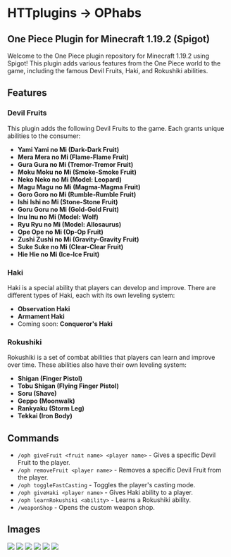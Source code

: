 # HTTplugins -> OPhabs
## One Piece Plugin for Minecraft 1.19.2 (Spigot)

Welcome to the One Piece plugin repository for Minecraft 1.19.2 using Spigot! This plugin adds various features from the One Piece world to the game, including the famous Devil Fruits, Haki, and Rokushiki abilities.

## Features

### Devil Fruits
This plugin adds the following Devil Fruits to the game. Each grants unique abilities to the consumer:

- **Yami Yami no Mi (Dark-Dark Fruit)**
- **Mera Mera no Mi (Flame-Flame Fruit)**
- **Gura Gura no Mi (Tremor-Tremor Fruit)**
- **Moku Moku no Mi (Smoke-Smoke Fruit)**
- **Neko Neko no Mi (Model: Leopard)**
- **Magu Magu no Mi (Magma-Magma Fruit)**
- **Goro Goro no Mi (Rumble-Rumble Fruit)**
- **Ishi Ishi no Mi (Stone-Stone Fruit)**
- **Goru Goru no Mi (Gold-Gold Fruit)**
- **Inu Inu no Mi (Model: Wolf)**
- **Ryu Ryu no Mi (Model: Allosaurus)**
- **Ope Ope no Mi (Op-Op Fruit)**
- **Zushi Zushi no Mi (Gravity-Gravity Fruit)**
- **Suke Suke no Mi (Clear-Clear Fruit)**
- **Hie Hie no Mi (Ice-Ice Fruit)**

### Haki
Haki is a special ability that players can develop and improve. There are different types of Haki, each with its own leveling system:

- **Observation Haki**
- **Armament Haki**
- Coming soon: **Conqueror's Haki**

### Rokushiki
Rokushiki is a set of combat abilities that players can learn and improve over time. These abilities also have their own leveling system:

- **Shigan (Finger Pistol)**
- **Tobu Shigan (Flying Finger Pistol)**
- **Soru (Shave)**
- **Geppo (Moonwalk)**
- **Rankyaku (Storm Leg)**
- **Tekkai (Iron Body)**

## Commands

- `/oph giveFruit <fruit name> <player name>` - Gives a specific Devil Fruit to the player.
- `/oph removeFruit <player name>` - Removes a specific Devil Fruit from the player.
- `/oph toggleFastCasting` - Toggles the player's casting mode.
- `/oph giveHaki <player name>` - Gives Haki ability to a player.
- `/oph learnRokushiki <ability>` - Learns a Rokushiki ability.
- `/weaponShop` - Opens the custom weapon shop.

## Images
![](images/image1.png)
![](images/image2.png)
![](images/image3.png)
![](images/image4.png)
![](images/image5.png)
![](images/image6.png)
